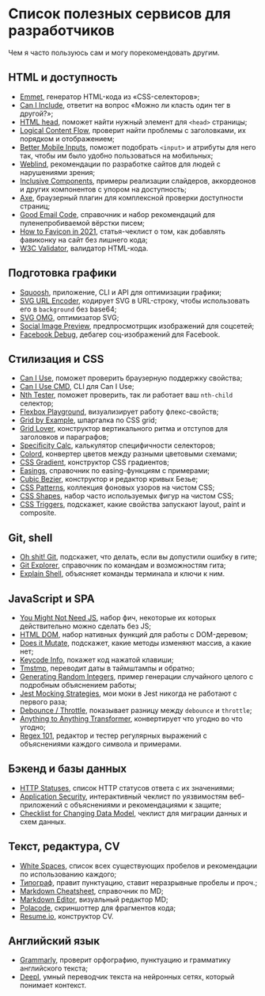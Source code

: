 # Список полезных сервисов для разработчиков

Чем я часто пользуюсь сам и могу порекомендовать другим.

## HTML и доступность

- [Emmet](https://www.emmet.io), генератор HTML-кода из «CSS-селекторов»;
- [Can I Include](https://caninclude.glitch.me), ответит на вопрос «Можно ли класть один тег в другой?»;
- [HTML head](https://html-head.ru), поможет найти нужный элемент для `<head>` страницы;
- [Logical Content Flow](https://defaced.dev/tools/logical-content-flow/), проверит найти проблемы с заголовками, их порядком и отображением;
- [Better Mobile Inputs](https://better-mobile-inputs.netlify.app), поможет подобрать `<input>` и атрибуты для него так, чтобы им было удобно пользоваться на мобильных;
- [Weblind](https://weblind.ru), рекомендации по разработке сайтов для людей с нарушениями зрения;
- [Inclusive Components](https://inclusive-components.design), примеры реализации слайдеров, аккордеонов и других компонентов с упором на доступность;
- [Axe](https://www.deque.com/axe/), браузерный плагин для комплексной проверки доступности страниц;
- [Good Email Code](https://www.goodemailcode.com), справочник и набор рекомендаций для пуленепробиваемой вёрстки писем;
- [How to Favicon in 2021](https://evilmartians.com/chronicles/how-to-favicon-in-2021-six-files-that-fit-most-needs), статья-чеклист о том, как добавлять фавиконку на сайт без лишнего кода;
- [W3C Validator](https://validator.w3.org/nu/#textarea), валидатор HTML-кода.

## Подготовка графики

- [Squoosh](https://squoosh.app), приложение, CLI и API для оптимизации графики;
- [SVG URL Encoder](https://yoksel.github.io/url-encoder/ru/), кодирует SVG в URL-строку, чтобы использовать его в `background` без base64;
- [SVG OMG](https://jakearchibald.github.io/svgomg/), оптимизатор SVG;
- [Social Image Preview](https://socialsharepreview.com/), предпросмотрщик изображений для соцсетей;
- [Facebook Debug](https://developers.facebook.com/tools/debug/), дебагер соц-изображений для Facebook.

## Стилизация и CSS

- [Can I Use](https://caniuse.com/), поможет проверить браузерную поддержку свойства;
- [Can I Use CMD](https://github.com/sgentle/caniuse-cmd), CLI для Can I Use;
- [Nth Tester](https://css-tricks.com/examples/nth-child-tester/), поможет проверить, так ли работает ваш `nth-child` селектор;
- [Flexbox Playground](https://codepen.io/enxaneta/full/adLPwv/), визуализирует работу флекс-свойств;
- [Grid by Example](https://gridbyexample.com/examples/), шпаргалка по CSS grid;
- [Grid Lover](https://www.gridlover.net/try), конструктор вертикального ритма и отступов для заголовков и параграфов;
- [Specificity Calc](https://specificity.keegan.st), калькулятор специфичности селекторов;
- [Colord](https://colord.omgovich.ru), конвертер цветов между разными цветовыми схемами;
- [CSS Gradient](https://cssgradient.io), конструктор CSS градиентов;
- [Easings](https://easings.net), справочник по easing-функциям с примерами;
- [Cubic Bezier](https://cubic-bezier.com/#.87,0,.13,1), конструктор и редактор кривых Безье;
- [CSS Patterns](https://projects.verou.me/css3patterns/), коллекция фоновых узоров на чистом CSS;
- [CSS Shapes](https://css-tricks.com/the-shapes-of-css/), набор часто используемых фигур на чистом CSS;
- [CSS Triggers](https://csstriggers.com), подскажет, какие свойства запускают layout, paint и composite.

## Git, shell

- [Oh shit! Git](https://ohshitgit.com), подскажет, что делать, если вы допустили ошибку в гите;
- [Git Explorer](https://gitexplorer.com), справочник по командам и возможностям гита;
- [Explain Shell](https://explainshell.com), объясняет команды терминала и ключи к ним.

## JavaScript и SPA

- [You Might Not Need JS](http://youmightnotneedjs.com), набор фич, некоторые их которых действительно можно сделать без JS;
- [HTML DOM](https://htmldom.dev), набор нативных функций для работы с DOM-деревом;
- [Does it Mutate](https://doesitmutate.xyz), подскажет, какие методы изменяют массив, а какие нет;
- [Keycode Info](http://keycode.info), покажет код нажатой клавиши;
- [Tmstmp](https://bespoyasov.ru/tmstmp/), переводит даты в таймштампы и обратно;
- [Generating Random Integers](https://stackoverflow.com/a/1527820/3141337), пример генерации случайного целого с подробным объяснением работы;
- [Jest Mocking Strategies](https://mercedesbernard.com/blog/jest-mocking-strategies), мои моки в Jest никогда не работают с первого раза;
- [Debounce / Throttle](http://demo.nimius.net/debounce_throttle/), показывает разницу между `debounce` и `throttle`;
- [Anything to Anything Transformer](https://transform.tools/json-schema-to-openapi-schema), конвертирует что угодно во что угодно;
- [Regex 101](https://regex101.com), редактор и тестер регулярных выражений с объяснениями каждого символа и примерами.

## Бэкенд и базы данных

- [HTTP Statuses](https://httpstatuses.com), список HTTP статусов ответа с их значениями;
- [Application Security](https://application.security/free/owasp-top-10), интерактивный чеклист по уязвимостям веб-приложений с объяснениями и рекомендациями к защите;
- [Checklist for Changing Data Model](https://rtpg.co/2021/06/07/changes-checklist.html), чеклист для миграции данных и схем данных.

## Текст, редактура, CV

- [White Spaces](https://kirillbelyaev.com/s/), список всех существующих пробелов и рекомендации по использованию каждого;
- [Типограф](https://typograf.github.io/mobile.html), правит пунктуацию, ставит неразрывные пробелы и проч.;
- [Markdown Cheatsheet](https://github.com/adam-p/markdown-here/wiki/Markdown-Cheatsheet), справочник по MD;
- [Markdown Editor](https://readme.so), визуальный редактор MD;
- [Polacode](https://github.com/octref/polacode), скриншоттер для фрагментов кода;
- [Resume.io](https://resume.io), конструктор CV.

## Английский язык

- [Grammarly](https://app.grammarly.com), проверит орфографию, пунктуацию и грамматику английского текста;
- [Deepl](https://www.deepl.com/translator), умный переводчик текста на нейронных сетях, который понимает контекст.

